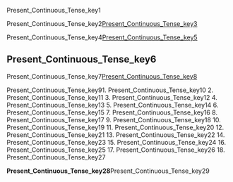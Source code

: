 Present_Continuous_Tense_key1


Present_Continuous_Tense_key2[Present_Continuous_Tense_key3](1YCLDC_Eqos)


Present_Continuous_Tense_key4[Present_Continuous_Tense_key5](ys_qlQIWvhA)


## Present_Continuous_Tense_key6
Present_Continuous_Tense_key7[Present_Continuous_Tense_key8](http://www.studyandexam.com/present-continuous-tense.html)



Present_Continuous_Tense_key91. Present_Continuous_Tense_key10
2. Present_Continuous_Tense_key11
3. Present_Continuous_Tense_key12
4. Present_Continuous_Tense_key13
5. Present_Continuous_Tense_key14
6. Present_Continuous_Tense_key15
7. Present_Continuous_Tense_key16
8. Present_Continuous_Tense_key17
9. Present_Continuous_Tense_key18
10. Present_Continuous_Tense_key19
11. Present_Continuous_Tense_key20
12. Present_Continuous_Tense_key21
13. Present_Continuous_Tense_key22
14. Present_Continuous_Tense_key23
15. Present_Continuous_Tense_key24
16. Present_Continuous_Tense_key25
17. Present_Continuous_Tense_key26
18. Present_Continuous_Tense_key27
 

**Present_Continuous_Tense_key28**Present_Continuous_Tense_key29

  
  
